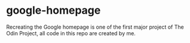 # google-homepage
Recreating the Google homepage is one of the first major project of The Odin Project, all code in this repo are created by me.